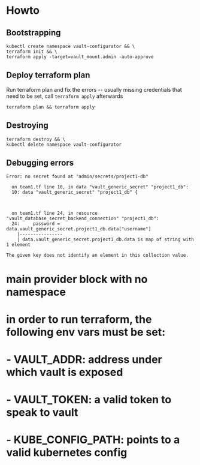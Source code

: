 # Howto

## Bootstrapping

    kubectl create namespace vault-configurator && \
    terraform init && \
    terraform apply -target=vault_mount.admin -auto-approve

## Deploy terraform plan

Run terraform plan and fix the errors -- usually missing credentials that need to be set, call `terraform apply` afterwards

    terraform plan && terraform apply

## Destroying

    terraform destroy && \
    kubectl delete namespace vault-configurator


## Debugging errors


    Error: no secret found at "admin/secrets/project1-db"

      on team1.tf line 10, in data "vault_generic_secret" "project1_db":
      10: data "vault_generic_secret" "project1_db" {



      on team1.tf line 24, in resource "vault_database_secret_backend_connection" "project1_db":
      24:     password = data.vault_generic_secret.project1_db.data["username"]
        |----------------
        | data.vault_generic_secret.project1_db.data is map of string with 1 element

    The given key does not identify an element in this collection value.


# main provider block with no namespace
# in order to run terraform, the following env vars must be set:
# - VAULT_ADDR: address under which vault is exposed
# - VAULT_TOKEN: a valid token to speak to vault
# - KUBE_CONFIG_PATH: points to a valid kubernetes config

